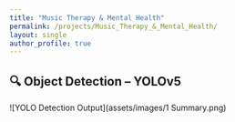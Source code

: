```yaml
---
title: "Music Therapy & Mental Health"
permalink: /projects/Music_Therapy_&_Mental_Health/
layout: single
author_profile: true
---
```

## 🔍 Object Detection – YOLOv5

![YOLO Detection Output](assets/images/1 Summary.png)
